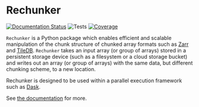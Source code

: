 Rechunker
=========

[![Documentation Status](https://readthedocs.org/projects/rechunker/badge/?version=latest)](https://rechunker.readthedocs.io/en/latest/?badge=latest)
![Tests](https://github.com/pangeo-data/rechunker/workflows/Tests/badge.svg)
[![Coverage](https://codecov.io/github/pangeo-data/rechunker/coverage.svg?branch=master)](https://codecov.io/github/pangeo-data/rechunker?branch=master)


`Rechunker` is a Python package which enables efficient and scalable manipulation of the chunk structure of chunked array formats such as [Zarr](https://zarr.readthedocs.io/en/stable/) and [TileDB](https://tiledb.com/). `Rechunker` takes an input array (or group of arrays) stored in a persistent storage device (such as a filesystem or a cloud storage bucket) and writes out an array (or group of arrays) with the same data, but different chunking scheme, to a new location.

Rechunker is designed to be used within a parallel execution framework such as [Dask](https://dask.org/).

See [the documentation](https://rechunker.readthedocs.io/en/latest/) for more. 
